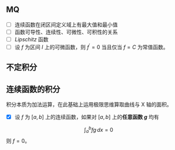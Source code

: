 ## MQ

- [ ] 连续函数在闭区间定义域上有最大值和最小值
- [ ] 函数可导性、连续性、可微性、可积性的关系
- [ ] $Lipschitz$ 函数
- [ ] 设 $f$ 为区间 $I$ 上的可微函数，则 $f^{'} = 0$  当且仅当 $f=C$ 为常值函数。

## 不定积分



## 连续函数的积分

积分本质为加法运算，在此基础上运用极限思维算取曲线与 X 轴的面积。



- [x] 设 $f$ 为 $[a,b]$ 上的连续函数，如果对 $[a,b]$ 上的**任意函数 $g$** 均有

$$
\int_a^b{fg}\,dx = 0
$$
则 $f=0$。

